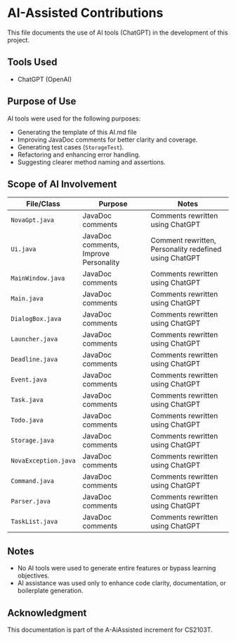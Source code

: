 # AI-Assisted Contributions

This file documents the use of AI tools (ChatGPT) in the development of this project.

## Tools Used
- ChatGPT (OpenAI)

## Purpose of Use
AI tools were used for the following purposes:

- Generating the template of this AI.md file
- Improving JavaDoc comments for better clarity and coverage.
- Generating test cases (`StorageTest`).
- Refactoring and enhancing error handling.
- Suggesting clearer method naming and assertions.

## Scope of AI Involvement
| File/Class          | Purpose                     | Notes                            |
|---------------------|-------------------------------|----------------------------------|
| `NovaGpt.java`      | JavaDoc comments              | Comments rewritten using ChatGPT |
| `Ui.java`           | JavaDoc comments, Improve Personality| Comment rewritten, Personality redefined using ChatGPT |
| `MainWindow.java`   | JavaDoc comments              | Comments rewritten using ChatGPT |
| `Main.java`         | JavaDoc comments              | Comments rewritten using ChatGPT |
| `DialogBox.java`    | JavaDoc comments              | Comments rewritten using ChatGPT |
| `Launcher.java`     | JavaDoc comments              | Comments rewritten using ChatGPT |
| `Deadline.java`     | JavaDoc comments              | Comments rewritten using ChatGPT |
| `Event.java`        | JavaDoc comments              | Comments rewritten using ChatGPT |
| `Task.java`         | JavaDoc comments              | Comments rewritten using ChatGPT |
| `Todo.java`         | JavaDoc comments              | Comments rewritten using ChatGPT |
| `Storage.java`      | JavaDoc comments              | Comments rewritten using ChatGPT |
| `NovaException.java`| JavaDoc comments              | Comments rewritten using ChatGPT |
| `Command.java`      | JavaDoc comments              | Comments rewritten using ChatGPT |
| `Parser.java`       | JavaDoc comments              | Comments rewritten using ChatGPT |
| `TaskList.java`     | JavaDoc comments              | Comments rewritten using ChatGPT |


## Notes
- No AI tools were used to generate entire features or bypass learning objectives.
- AI assistance was used only to enhance code clarity, documentation, or boilerplate generation.

## Acknowledgment
This documentation is part of the A-AiAssisted increment for CS2103T.
